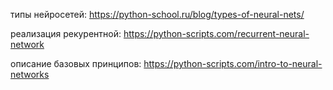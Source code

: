 типы нейросетей:
https://python-school.ru/blog/types-of-neural-nets/

реализация рекурентной:
https://python-scripts.com/recurrent-neural-network

описание базовых принципов:
https://python-scripts.com/intro-to-neural-networks
